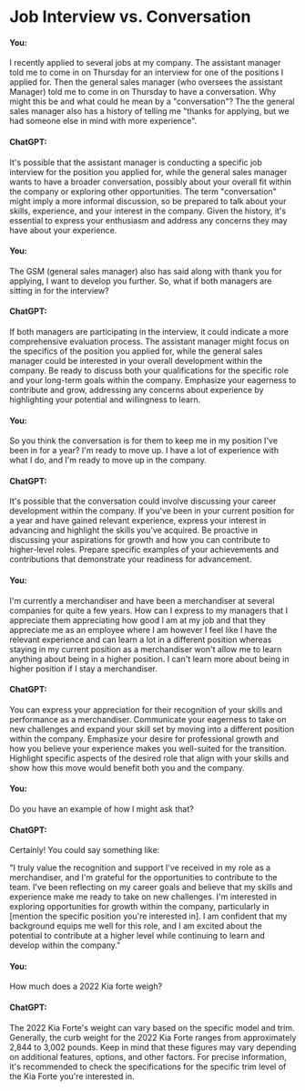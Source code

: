 # Job Interview vs. Conversation

#### You:
I recently applied to several jobs at my company. The assistant manager told me to come in on Thursday for an interview for one of the positions I applied for. Then the general sales manager (who oversees the assistant Manager) told me to come in on Thursday to have a conversation. Why might this be and what could he mean by a "conversation"? The the general sales manager also has a history of telling me "thanks for applying, but we had someone else in mind with more experience". 

#### ChatGPT:
It's possible that the assistant manager is conducting a specific job interview for the position you applied for, while the general sales manager wants to have a broader conversation, possibly about your overall fit within the company or exploring other opportunities. The term "conversation" might imply a more informal discussion, so be prepared to talk about your skills, experience, and your interest in the company. Given the history, it's essential to express your enthusiasm and address any concerns they may have about your experience.


#### You:
The GSM (general sales manager) also has said along with thank you for applying, I want to develop you further. So, what if both managers are sitting in for the interview? 

#### ChatGPT:
If both managers are participating in the interview, it could indicate a more comprehensive evaluation process. The assistant manager might focus on the specifics of the position you applied for, while the general sales manager could be interested in your overall development within the company. Be ready to discuss both your qualifications for the specific role and your long-term goals within the company. Emphasize your eagerness to contribute and grow, addressing any concerns about experience by highlighting your potential and willingness to learn.


#### You:
So you think the conversation is for them to keep me in my position I've been in for a year? I'm ready to move up. I have a lot of experience with what I do, and I'm ready to move up in the company. 

#### ChatGPT:
It's possible that the conversation could involve discussing your career development within the company. If you've been in your current position for a year and have gained relevant experience, express your interest in advancing and highlight the skills you've acquired. Be proactive in discussing your aspirations for growth and how you can contribute to higher-level roles. Prepare specific examples of your achievements and contributions that demonstrate your readiness for advancement.


#### You:
I'm currently a merchandiser and have been a merchandiser at several companies for quite a few years. How can I express to my managers that I appreciate them appreciating how good I am at my job and that they appreciate me as an employee where I am however I feel like I have the relevant experience and can learn a lot in a different position whereas staying in my current position as a merchandiser won't allow me to learn anything about being in a higher position. I can't learn more about being in higher position if I stay a merchandiser. 

#### ChatGPT:
You can express your appreciation for their recognition of your skills and performance as a merchandiser. Communicate your eagerness to take on new challenges and expand your skill set by moving into a different position within the company. Emphasize your desire for professional growth and how you believe your experience makes you well-suited for the transition. Highlight specific aspects of the desired role that align with your skills and show how this move would benefit both you and the company.


#### You:
Do you have an example of how I might ask that? 

#### ChatGPT:
Certainly! You could say something like:

"I truly value the recognition and support I've received in my role as a merchandiser, and I'm grateful for the opportunities to contribute to the team. I've been reflecting on my career goals and believe that my skills and experience make me ready to take on new challenges. I'm interested in exploring opportunities for growth within the company, particularly in \[mention the specific position you're interested in]. I am confident that my background equips me well for this role, and I am excited about the potential to contribute at a higher level while continuing to learn and develop within the company."


#### You:
How much does a 2022 Kia forte weigh? 

#### ChatGPT:
The 2022 Kia Forte's weight can vary based on the specific model and trim. Generally, the curb weight for the 2022 Kia Forte ranges from approximately 2,844 to 3,002 pounds. Keep in mind that these figures may vary depending on additional features, options, and other factors. For precise information, it's recommended to check the specifications for the specific trim level of the Kia Forte you're interested in.
